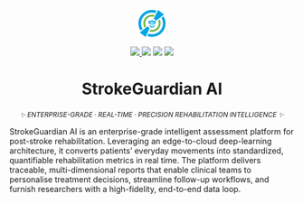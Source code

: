 <!-- ======================= H E R O   B A N N E R ======================= -->
<p align="center">
  <picture>
    <source media="(prefers-color-scheme: dark)" srcset="docs/logo.png">
    <img alt="StrokeGuardian AI" src="docs/logo.png" width="48">
  </picture>
</p>

<!-- ======================= B A D G E   R O W ========================== -->
<p align="center">
  <!-- Language switch -->
  <a href="README.zh-CN.md">
    <img src="https://img.shields.io/static/v1?label=🌐 简体中文&message=查看&colorA=0059ff&colorB=00c6ff&style=plastic">
  </a>
  <!-- Version -->
  <img src="https://img.shields.io/github/v/release/YourOrg/StrokeGuardianAI?color=0059ff&style=plastic">
  <!-- License -->
  <img src="https://img.shields.io/github/license/YourOrg/StrokeGuardianAI?color=0059ff&style=plastic">
  <!-- CI status -->
  <img src="https://img.shields.io/github/actions/workflow/status/YourOrg/StrokeGuardianAI/ci.yml?label=CI&color=0059ff&style=plastic">
</p>

<!-- ======================= T I T L E   &   T A G L I N E ============= -->
<h1 align="center">StrokeGuardian&nbsp;AI</h1>
<p align="center">
  <i><small>✨ ENTERPRISE-GRADE&nbsp;· REAL-TIME&nbsp;· PRECISION&nbsp;REHABILITATION&nbsp;INTELLIGENCE ✨</small></i>
</p>

<!-- ...English documentation continues ... -->

StrokeGuardian AI is an enterprise-grade intelligent assessment platform for post-stroke rehabilitation. Leveraging an edge-to-cloud deep-learning architecture, it converts patients’ everyday movements into standardized, quantifiable rehabilitation metrics in real time. The platform delivers traceable, multi-dimensional reports that enable clinical teams to personalise treatment decisions, streamline follow-up workflows, and furnish researchers with a high-fidelity, end-to-end data loop.
